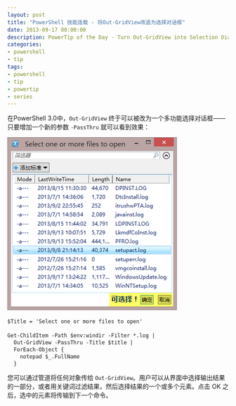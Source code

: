```yaml
---
layout: post
title: "PowerShell 技能连载 - 将Out-GridView改造为选择对话框"
date: 2013-09-17 00:00:00
description: PowerTip of the Day - Turn Out-GridView into Selection Dialog
categories:
- powershell
- tip
tags:
- powershell
- tip
- powertip
- series
---
```

在PowerShell 3.0中，`Out-GridView` 终于可以被改为一个多功能选择对话框——只要增加一个新的参数 `-PassThru` 就可以看到效果：

![属性窗口](/img/2013-09-17-turn-out-gridview-into-selection-dialog-001.png)

	$Title = 'Select one or more files to open'

	Get-ChildItem -Path $env:windir -Filter *.log |
	  Out-GridView -PassThru -Title $title |
	  ForEach-Object {
	    notepad $_.FullName
	  }

您可以通过管道将任何对象传给 `Out-GridView`。用户可以从界面中选择输出结果的一部分，或者用关键词过滤结果，然后选择结果的一个或多个元素。点击 OK 之后，选中的元素将传输到下一个命令。

<!--本文国际来源：[Turn Out-GridView into Selection Dialog](http://community.idera.com/powershell/powertips/b/tips/posts/turn-out-gridview-into-selection-dialog)-->
